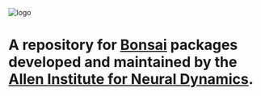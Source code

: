 ![logo](~/full-logo.svg)

# A repository for [Bonsai](https://bonsai-rx.org) packages developed and maintained by the [Allen Institute for Neural Dynamics](https://alleninstitute.org/division/neural-dynamics/).


